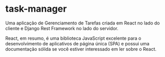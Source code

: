 # task-manager
 Uma aplicação de Gerenciamento de Tarefas criada em React no lado do cliente e Django Rest Framework no lado do servidor.

React, em resumo, é uma biblioteca JavaScript excelente para o desenvolvimento de aplicativos de página única (SPA) e possui uma documentação sólida se você estiver interessado em ler sobre o React.
